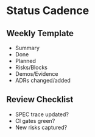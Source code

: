 # Status Cadence

## Weekly Template

- Summary
- Done
- Planned
- Risks/Blocks
- Demos/Evidence
- ADRs changed/added

## Review Checklist

- SPEC trace updated?
- CI gates green?
- New risks captured?
